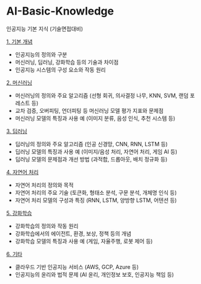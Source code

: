 # AI-Basic-Knowledge
인공지능 기본 지식 (기술면접대비)


[1. 기본 개념](#기본개념)
- 인공지능의 정의와 구분
- 머신러닝, 딥러닝, 강화학습 등의 기술과 차이점
- 인공지능 시스템의 구성 요소와 작동 원리

[2. 머신러닝](#머신러닝)
- 머신러닝의 정의와 주요 알고리즘 (선형 회귀, 의사결정 나무, KNN, SVM, 랜덤 포레스트 등)
- 교차 검증, 오버피팅, 언더피팅 등 머신러닝 모델 평가 지표와 문제점
- 머신러닝 모델의 특징과 사용 예 (이미지 분류, 음성 인식, 추천 시스템 등)

[3. 딥러닝](#딥러닝)
- 딥러닝의 정의와 주요 알고리즘 (인공 신경망, CNN, RNN, LSTM 등)
- 딥러닝 모델의 특징과 사용 예 (이미지/음성 처리, 자연어 처리, 게임 AI 등)
- 딥러닝 모델의 문제점과 개선 방법 (과적합, 드롭아웃, 배치 정규화 등)

[4. 자연어 처리](#자연어처리)
- 자연어 처리의 정의와 목적
- 자연어 처리의 주요 기술 (토큰화, 형태소 분석, 구문 분석, 개체명 인식 등)
- 자연어 처리 모델의 구성과 특징 (RNN, LSTM, 양방향 LSTM, 어텐션 등)

[5. 강화학습](#강화학습)
- 강화학습의 정의와 작동 원리
- 강화학습에서의 에이전트, 환경, 보상, 정책 등의 개념
- 강화학습 모델의 특징과 사용 예 (게임, 자율주행, 로봇 제어 등)

[6. 기타](#기타)
- 클라우드 기반 인공지능 서비스 (AWS, GCP, Azure 등)
- 인공지능의 윤리와 법적 문제 (AI 윤리, 개인정보 보호, 인공지능 책임 등)
